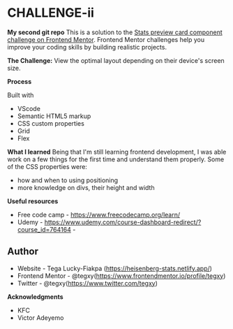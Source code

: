 # CHALLENGE-ii
**My second git repo**
This is a solution to the [Stats preview card component challenge on Frontend Mentor](https://www.frontendmentor.io/challenges/stats-preview-card-component-8JqbgoU62). Frontend Mentor challenges help you improve your coding skills by building realistic projects. 

**The Challenge:** View the optimal layout depending on their device's screen size.

**Process**

Built with

- VScode
- Semantic HTML5 markup
- CSS custom properties
- Grid
- Flex

**What I learned**
Being that I'm still learning frontend development, I was able work on a few things for the first time and understand them properly.
Some of the CSS properties were:
 
- how and when to using positioning
- more knowledge on divs, their height and width



**Useful resources**

- Free code camp - https://www.freecodecamp.org/learn/ 
- Udemy - https://www.udemy.com/course-dashboard-redirect/?course_id=764164 - 


## Author

- Website - Tega Lucky-Fiakpa (https://heisenberg-stats.netlify.app/)
- Frontend Mentor - @tegxy(https://www.frontendmentor.io/profile/tegxy)
- Twitter - @tegxy(https://www.twitter.com/tegxy)

**Acknowledgments**

- KFC
- Victor Adeyemo


